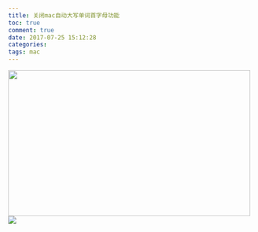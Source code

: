```yaml
---
title: 关闭mac自动大写单词首字母功能
toc: true
comment: true
date: 2017-07-25 15:12:28
categories:
tags: mac
---
```




<img src="http://o9xbyqajf.bkt.clouddn.com/20170725150097228693096.png" width="492" height="297"/>

<!--more-->


<img src="http://o9xbyqajf.bkt.clouddn.com/20170725150096665552592.png"/>